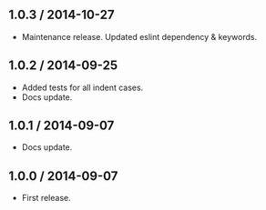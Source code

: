 1.0.3 / 2014-10-27
------------------

- Maintenance release. Updated eslint dependency & keywords.


1.0.2 / 2014-09-25
------------------

- Added tests for all indent cases.
- Docs update.


1.0.1 / 2014-09-07
------------------

- Docs update.


1.0.0 / 2014-09-07
------------------

- First release.